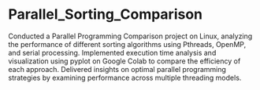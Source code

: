 # Parallel_Sorting_Comparison
Conducted a Parallel Programming Comparison project on Linux, analyzing the performance of different sorting algorithms using Pthreads, OpenMP, and serial processing. Implemented execution time analysis and visualization using pyplot on Google Colab to compare the efficiency of each approach. Delivered insights on optimal parallel programming strategies by examining performance across multiple threading models.
